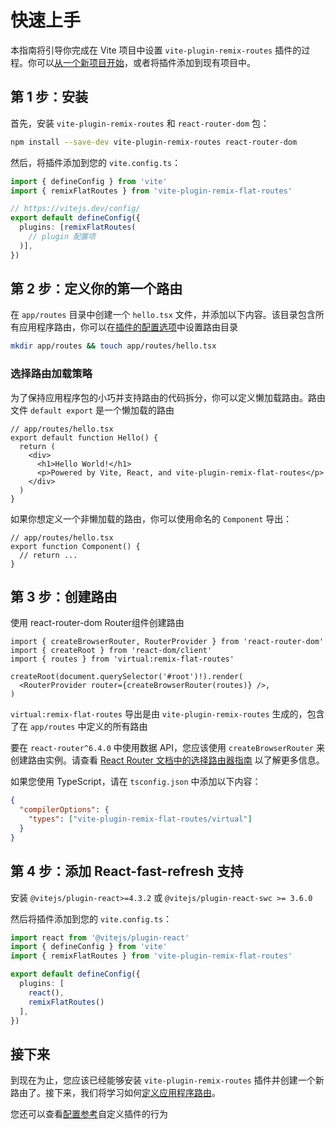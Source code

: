 # 快速上手

本指南将引导你完成在 Vite 项目中设置 `vite-plugin-remix-routes` 插件的过程。你可以[从一个新项目开始](https://vitejs.dev/guide/#scaffolding-your-first-vite-project)，或者将插件添加到现有项目中。

## 第 1 步：安装

首先，安装 `vite-plugin-remix-routes` 和 `react-router-dom` 包：

```bash
npm install --save-dev vite-plugin-remix-routes react-router-dom
```

然后，将插件添加到您的 `vite.config.ts`：

```ts
import { defineConfig } from 'vite'
import { remixFlatRoutes } from 'vite-plugin-remix-flat-routes'

// https://vitejs.dev/config/
export default defineConfig({
  plugins: [remixFlatRoutes(
    // plugin 配置项
  )],
})
```

## 第 2 步：定义你的第一个路由

在 `app/routes` 目录中创建一个 `hello.tsx` 文件，并添加以下内容。该目录包含所有应用程序路由，你可以在[插件的配置选项](/zh/reference/plugin-api)中设置路由目录

```bash
mkdir app/routes && touch app/routes/hello.tsx
```

### 选择路由加载策略

为了保持应用程序包的小巧并支持路由的代码拆分，你可以定义懒加载路由。路由文件 `default export` 是一个懒加载的路由

```tsx
// app/routes/hello.tsx
export default function Hello() {
  return (
    <div>
      <h1>Hello World!</h1>
      <p>Powered by Vite, React, and vite-plugin-remix-flat-routes</p>
    </div>
  )
}
```

如果你想定义一个非懒加载的路由，你可以使用命名的 `Component` 导出：

```tsx
// app/routes/hello.tsx
export function Component() {
  // return ...
}
```

## 第 3 步：创建路由

使用 react-router-dom Router组件创建路由

```tsx
import { createBrowserRouter, RouterProvider } from 'react-router-dom'
import { createRoot } from 'react-dom/client'
import { routes } from 'virtual:remix-flat-routes'

createRoot(document.querySelector('#root')!).render(
  <RouterProvider router={createBrowserRouter(routes)} />,
)
```

`virtual:remix-flat-routes` 导出是由 `vite-plugin-remix-routes` 生成的，包含了在 `app/routes` 中定义的所有路由

要在 `react-router^6.4.0` 中使用数据 API，您应该使用 `createBrowserRouter` 来创建路由实例。请查看 [React Router 文档中的选择路由器指南](https://reactrouter.com/en/main/routers/picking-a-router) 以了解更多信息。

如果您使用 TypeScript，请在 `tsconfig.json` 中添加以下内容：

```json
{
  "compilerOptions": {
    "types": ["vite-plugin-remix-flat-routes/virtual"]
  }
}
```

## 第 4 步：添加 React-fast-refresh 支持

安装 `@vitejs/plugin-react>=4.3.2` 或 `@vitejs/plugin-react-swc >= 3.6.0`

然后将插件添加到您的 `vite.config.ts`：

```ts
import react from '@vitejs/plugin-react'
import { defineConfig } from 'vite'
import { remixFlatRoutes } from 'vite-plugin-remix-flat-routes'

export default defineConfig({
  plugins: [
    react(),
    remixFlatRoutes()
  ],
})
```

## 接下来

到现在为止，您应该已经能够安装 `vite-plugin-remix-routes` 插件并创建一个新路由了。接下来，我们将学习如何[定义应用程序路由](/zh/guides/defining-routes)。

您还可以查看[配置参考](/zh/reference/plugin-api)自定义插件的行为
